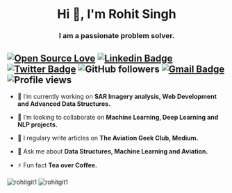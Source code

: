 <h1 align="center">Hi 👋, I'm Rohit Singh</h1>
<h3 align="center">I am a passionate problem solver.</h3>

[![Open Source Love](https://badges.frapsoft.com/os/v2/open-source.svg?v=103)](https://github.com/rohitgit1) [![Linkedin Badge](https://img.shields.io/badge/-Rohit%20Singh-blue?style=social&logo=Linkedin&logoColor=blue&link=https://www.linkedin.com/in/rohit-singh-b54595111/)](https://www.linkedin.com/in/rohit-singh-b54595111/) [![Twitter Badge](http://img.shields.io/badge/-@Singh98Rohit-1ca0f1?style=social&logo=twitter&logoColor=blue&link=https://twitter.com/Singh98Rohit)](https://twitter.com/Singh98Rohit) ![GitHub followers](https://img.shields.io/github/followers/rohitgit1?label=Follow&style=social) [![Gmail Badge](https://img.shields.io/badge/-rohitpsit44@gmail.com-c14438?style=social&logo=Gmail&logoColor=red&link=mailto:rohitpsit44@gmail.com)](mailto:rohitpsit44@gmail.com) ![Profile views](https://gpvc.arturio.dev/rohitgit1) 
---

- 🔭 I’m currently working on **SAR Imagery analysis, Web Development and Advanced Data Structures.**

- 👯 I’m looking to collaborate on **Machine Learning, Deep Learning and NLP projects.**

- 📝 I regulary write articles on **The Aviation Geek Club, Medium.**

- 💬 Ask me about **Data Structures, Machine Learning and Aviation.**

- ⚡ Fun fact **Tea over Coffee.**

<img align="center" src="https://github-readme-stats.vercel.app/api/top-langs/?username=rohitgit1&count_private=true&layout=compact&hide=html&theme=flag-india" alt="rohitgit1" />

<img align="center" src="https://github-readme-stats.vercel.app/api?username=rohitgit1&show_icons=true&theme=flag-india" alt="rohitgit1" />



